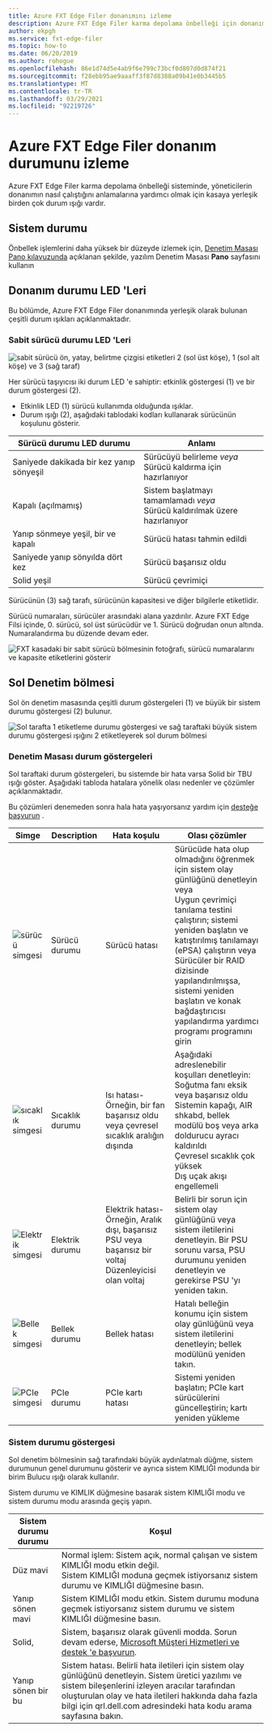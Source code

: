 ```yaml
---
title: Azure FXT Edge Filer donanımını izleme
description: Azure FXT Edge Filer karma depolama önbelleği için donanım durumunu izleme
author: ekpgh
ms.service: fxt-edge-filer
ms.topic: how-to
ms.date: 06/20/2019
ms.author: rohogue
ms.openlocfilehash: 86e1d74d5e4ab9f6e799c73bcf0d807d0d874f21
ms.sourcegitcommit: f28ebb95ae9aaaff3f87d8388a09b41e0b3445b5
ms.translationtype: MT
ms.contentlocale: tr-TR
ms.lasthandoff: 03/29/2021
ms.locfileid: "92219726"
---
```

# <a name="monitor-azure-fxt-edge-filer-hardware-status"></a>Azure FXT Edge Filer donanım durumunu izleme

Azure FXT Edge Filer karma depolama önbelleği sisteminde, yöneticilerin donanımın nasıl çalıştığını anlamalarına yardımcı olmak için kasaya yerleşik birden çok durum ışığı vardır.

## <a name="system-health-status"></a>Sistem durumu

Önbellek işlemlerini daha yüksek bir düzeyde izlemek için, [Denetim Masası Pano kılavuzunda](https://azure.github.io/Avere/legacy/dashboard/4_7/html/ops_dashboard_index.html) açıklanan şekilde, yazılım Denetim Masası **Pano** sayfasını kullanın

## <a name="hardware-status-leds"></a>Donanım durumu LED 'Leri

Bu bölümde, Azure FXT Edge Filer donanımında yerleşik olarak bulunan çeşitli durum ışıkları açıklanmaktadır.

### <a name="hard-drive-status-leds"></a>Sabit sürücü durumu LED 'Leri

![sabit sürücü ön, yatay, belirtme çizgisi etiketleri 2 (sol üst köşe), 1 (sol alt köşe) ve 3 (sağ taraf)](media/fxt-monitor/fxt-drive-callouts.png)

Her sürücü taşıyıcısı iki durum LED 'e sahiptir: etkinlik göstergesi (1) ve bir durum göstergesi (2).

* Etkinlik LED (1) sürücü kullanımda olduğunda ışıklar.
* Durum ışığı (2), aşağıdaki tablodaki kodları kullanarak sürücünün koşulunu gösterir.

| Sürücü durumu LED durumu              | Anlamı  |
|-------------------------------------|----------------------------------------------------------|
| Saniyede dakikada bir kez yanıp sönyeşil      | Sürücüyü belirleme *veya* <br> Sürücü kaldırma için hazırlanıyor  |
| Kapalı (açılmamış)                         | Sistem başlatmayı tamamlamadı *veya* <br>Sürücü kaldırılmak üzere hazırlanıyor |
| Yanıp sönmeye yeşil, bir ve kapalı       | Sürücü hatası tahmin edildi   |
| Saniyede yanıp sönyılda dört kez | Sürücü başarısız oldu   |
| Solid yeşil                         | Sürücü çevrimiçi |

Sürücünün (3) sağ tarafı, sürücünün kapasitesi ve diğer bilgilerle etiketlidir.

Sürücü numaraları, sürücüler arasındaki alana yazdırılır. Azure FXT Edge Filsi içinde, 0. sürücü, sol üst sürücüdür ve 1. Sürücü doğrudan onun altında. Numaralandırma bu düzende devam eder.

![FXT kasadaki bir sabit sürücü bölmesinin fotoğrafı, sürücü numaralarını ve kapasite etiketlerini gösterir](media/fxt-drives-photo.png)

## <a name="left-control-panel"></a>Sol Denetim bölmesi

Sol ön denetim masasında çeşitli durum göstergeleri (1) ve büyük bir sistem durumu göstergesi (2) bulunur.

![Sol tarafta 1 etiketleme durumu göstergesi ve sağ taraftaki büyük sistem durumu göstergesi ışığını 2 etiketleyerek sol durum bölmesi](media/fxt-monitor/fxt-control-panel-left.jpg)

### <a name="control-panel-status-indicators"></a>Denetim Masası durum göstergeleri

Sol taraftaki durum göstergeleri, bu sistemde bir hata varsa Solid bir TBU ışığı göster. Aşağıdaki tabloda hatalara yönelik olası nedenler ve çözümler açıklanmaktadır.

Bu çözümleri denemeden sonra hala hata yaşıyorsanız yardım için [desteğe başvurun](fxt-support-ticket.md) .

| Simge | Description | Hata koşulu | Olası çözümler |
|----------------|---------------|--------------------|----------------------|
| ![sürücü simgesi](media/fxt-monitor/fxt-hd-icon.jpg) | Sürücü durumu | Sürücü hatası | Sürücüde hata olup olmadığını öğrenmek için sistem olay günlüğünü denetleyin veya <br>Uygun çevrimiçi tanılama testini çalıştırın; sistemi yeniden başlatın ve katıştırılmış tanılamayı (ePSA) çalıştırın veya <br>Sürücüler bir RAID dizisinde yapılandırılmışsa, sistemi yeniden başlatın ve konak bağdaştırıcısı yapılandırma yardımcı programı programını girin |
|![sıcaklık simgesi](media/fxt-monitor/fxt-temp-icon.jpg) | Sıcaklık durumu | Isı hatası-Örneğin, bir fan başarısız oldu veya çevresel sıcaklık aralığın dışında | Aşağıdaki adreslenebilir koşulları denetleyin: <br>Soğutma fanı eksik veya başarısız oldu <br>Sistemin kapağı, AIR shkabd, bellek modülü boş veya arka doldurucu ayracı kaldırıldı <br>Çevresel sıcaklık çok yüksek <br>Dış uçak akışı engellemeli |
|![Elektrik simgesi](media/fxt-monitor/fxt-electric-icon.jpg) | Elektrik durumu | Elektrik hatası-Örneğin, Aralık dışı, başarısız PSU veya başarısız bir voltaj Düzenleyicisi olan voltaj |  Belirli bir sorun için sistem olay günlüğünü veya sistem iletilerini denetleyin. Bir PSU sorunu varsa, PSU durumunu yeniden denetleyin ve gerekirse PSU 'yı yeniden takın. |
|![Bellek simgesi](media/fxt-monitor/fxt-memory-icon.jpg) | Bellek durumu | Bellek hatası | Hatalı belleğin konumu için sistem olay günlüğünü veya sistem iletilerini denetleyin; bellek modülünü yeniden takın. |
|![PCIe simgesi](media/fxt-monitor/fxt-pcie-icon.jpg) | PCIe durumu | PCIe kartı hatası | Sistemi yeniden başlatın; PCIe kart sürücülerini güncelleştirin; kartı yeniden yükleme |

### <a name="system-health-status-indicator"></a>Sistem durumu göstergesi

Sol denetim bölmesinin sağ tarafındaki büyük aydınlatmalı düğme, sistem durumunun genel durumunu gösterir ve ayrıca sistem KIMLIĞI modunda bir birim Bulucu ışığı olarak kullanılır.

Sistem durumu ve KIMLIK düğmesine basarak sistem KIMLIĞI modu ve sistem durumu modu arasında geçiş yapın.

|Sistem durumu durumu | Koşul |
|-------------------------------------------|-----------------------------------------------|
| Düz mavi | Normal işlem: Sistem açık, normal çalışan ve sistem KIMLIĞI modu etkin değil. <br/>Sistem KIMLIĞI moduna geçmek istiyorsanız sistem durumu ve KIMLIĞI düğmesine basın. |
| Yanıp sönen mavi | Sistem KIMLIĞI modu etkin. Sistem durumu moduna geçmek istiyorsanız sistem durumu ve sistem KIMLIĞI düğmesine basın. |
| Solid, | Sistem, başarısız olarak güvenli modda. Sorun devam ederse, [Microsoft Müşteri Hizmetleri ve destek 'e başvurun](fxt-support-ticket.md). |
| Yanıp sönen bir bu | Sistem hatası. Belirli hata iletileri için sistem olay günlüğünü denetleyin. Sistem üretici yazılımı ve sistem bileşenlerini izleyen aracılar tarafından oluşturulan olay ve hata iletileri hakkında daha fazla bilgi için qrl.dell.com adresindeki hata kodu arama sayfasına bakın. |
